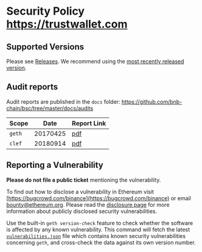 # Security Policy https://trustwallet.com

## Supported Versions

Please see [Releases](https://github.com/bnb-chain/bsc/releases). We recommend using the [most recently released version](https://github.com/bnb-chain/bsc/releases/latest).

## Audit reports

Audit reports are published in the `docs` folder: https://github.com/bnb-chain/bsc/tree/master/docs/audits

| Scope  | Date     | Report Link                                                                                              |
| ------ | -------- | -------------------------------------------------------------------------------------------------------- |
| `geth` | 20170425 | [pdf](https://github.com/ethereum/go-ethereum/blob/master/docs/audits/2017-04-25_Geth-audit_Truesec.pdf) |
| `clef` | 20180914 | [pdf](https://github.com/ethereum/go-ethereum/blob/master/docs/audits/2018-09-14_Clef-audit_NCC.pdf)     |

## Reporting a Vulnerability

**Please do not file a public ticket** mentioning the vulnerability.

To find out how to disclose a vulnerability in Ethereum visit [https://bugcrowd.com/binance](https://bugcrowd.com/binance) or email bounty@ethereum.org. Please read the [disclosure page](https://github.com/bnb-chain/bsc/security/advisories) for more information about publicly disclosed security vulnerabilities.

Use the built-in `geth version-check` feature to check whether the software is affected by any known vulnerability. This command will fetch the latest [`vulnerabilities.json`](https://geth.ethereum.org/docs/vulnerabilities/vulnerabilities.json) file which contains known security vulnerabilities concerning `geth`, and cross-check the data against its own version number.
